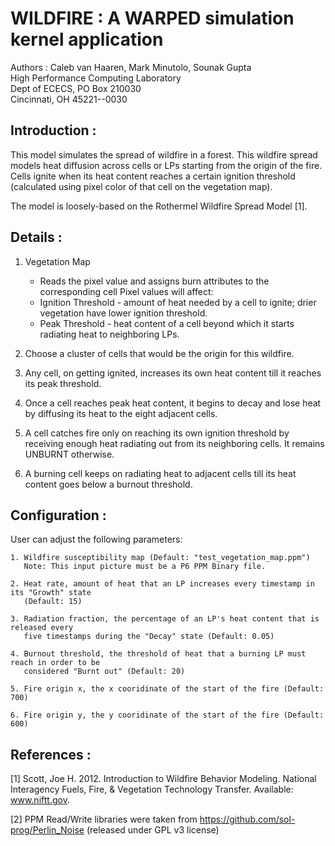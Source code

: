 # WILDFIRE : A WARPED simulation kernel application #

Authors : Caleb van Haaren, Mark Minutolo, Sounak Gupta <br>
High Performance Computing Laboratory <br>
Dept of ECECS, PO Box 210030 <br>
Cincinnati, OH  45221--0030 <br>

## Introduction : ##

This model simulates the spread of wildfire in a forest. This wildfire spread models 
heat diffusion across cells or LPs starting from the origin of the fire. Cells ignite 
when its heat content reaches a certain ignition threshold (calculated using pixel 
color of that cell on the vegetation map).

The model is loosely-based on the Rothermel Wildfire Spread Model [1].

## Details : ##

1. Vegetation Map
    - Reads the pixel value and assigns burn attributes to the corresponding cell
    Pixel values will affect:
    + Ignition Threshold -  amount of heat needed by a cell to ignite; drier vegetation 
    have lower ignition threshold.
    + Peak Threshold - heat content of a cell beyond which it starts radiating heat to 
    neighboring LPs.

2. Choose a cluster of cells that would be the origin for this wildfire.

3. Any cell, on getting ignited, increases its own heat content till it reaches its peak 
threshold.

4. Once a cell reaches peak heat content, it begins to decay and lose heat by diffusing 
its heat to the eight adjacent cells.

5. A cell catches fire only on reaching its own ignition threshold by receiving enough 
heat radiating out from its neighboring cells. It remains UNBURNT otherwise.

6. A burning cell keeps on radiating heat to adjacent cells till its heat content goes 
below a burnout threshold.


## Configuration : ##

User can adjust the following parameters:

    1. Wildfire susceptibility map (Default: "test_vegetation_map.ppm")
       Note: This input picture must be a P6 PPM Binary file.

    2. Heat rate, amount of heat that an LP increases every timestamp in its "Growth" state
       (Default: 15)

    3. Radiation fraction, the percentage of an LP's heat content that is released every 
       five timestamps during the "Decay" state (Default: 0.05)

    4. Burnout threshold, the threshold of heat that a burning LP must reach in order to be
       considered "Burnt out" (Default: 20)

    5. Fire origin x, the x cooridinate of the start of the fire (Default: 700)

    6. Fire origin y, the y cooridinate of the start of the fire (Default: 600)


## References : ##

[1] Scott, Joe H. 2012. Introduction to Wildfire Behavior Modeling. National Interagency
Fuels, Fire, & Vegetation Technology Transfer. Available: www.niftt.gov.

[2] PPM Read/Write libraries were taken from https://github.com/sol-prog/Perlin_Noise
(released under GPL v3 license)

